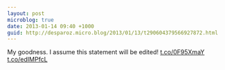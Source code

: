 ```yaml
---
layout: post
microblog: true
date: 2013-01-14 09:40 +1000
guid: http://desparoz.micro.blog/2013/01/13/t290604379566927872.html
---
```

My goodness. I assume this statement will be edited! [t.co/0F95XmaY](http://t.co/0F95XmaY) [t.co/edIMPfcL](http://t.co/edIMPfcL)
